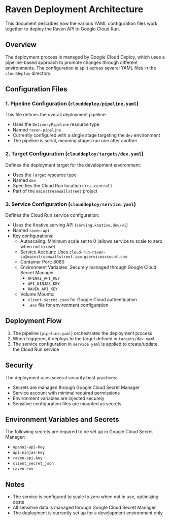# Raven Deployment Architecture

This document describes how the various YAML configuration files work together to deploy the Raven API to Google Cloud Run.

## Overview

The deployment process is managed by Google Cloud Deploy, which uses a pipeline-based approach to promote changes through different environments. The configuration is split across several YAML files in the `clouddeploy` directory.

## Configuration Files

### 1. Pipeline Configuration (`clouddeploy/pipeline.yaml`)

This file defines the overall deployment pipeline:
- Uses the `DeliveryPipeline` resource type
- Named `raven-pipeline`
- Currently configured with a single stage targeting the `dev` environment
- The pipeline is serial, meaning stages run one after another

### 2. Target Configuration (`clouddeploy/targets/dev.yaml`)

Defines the deployment target for the development environment:
- Uses the `Target` resource type
- Named `dev`
- Specifies the Cloud Run location in `us-central1`
- Part of the `mainstreamwallstreet` project

### 3. Service Configuration (`clouddeploy/service.yaml`)

Defines the Cloud Run service configuration:
- Uses the Knative serving API (`serving.knative.dev/v1`)
- Named `raven-api`
- Key configurations:
  - Autoscaling: Minimum scale set to 0 (allows service to scale to zero when not in use)
  - Service Account: Uses `cloud-run-raven-sa@mainstreamwallstreet.iam.gserviceaccount.com`
  - Container Port: 8080
  - Environment Variables: Securely managed through Google Cloud Secret Manager
    - `OPENAI_API_KEY`
    - `API_NINJAS_KEY`
    - `RAVEN_API_KEY`
  - Volume Mounts:
    - `client_secret.json` for Google Cloud authentication
    - `.env` file for environment configuration

## Deployment Flow

1. The pipeline (`pipeline.yaml`) orchestrates the deployment process
2. When triggered, it deploys to the target defined in `targets/dev.yaml`
3. The service configuration in `service.yaml` is applied to create/update the Cloud Run service

## Security

The deployment uses several security best practices:
- Secrets are managed through Google Cloud Secret Manager
- Service account with minimal required permissions
- Environment variables are injected securely
- Sensitive configuration files are mounted as secrets

## Environment Variables and Secrets

The following secrets are required to be set up in Google Cloud Secret Manager:
- `openai-api-key`
- `api-ninjas-key`
- `raven-api-key`
- `client_secret_json`
- `raven-env`

## Notes

- The service is configured to scale to zero when not in use, optimizing costs
- All sensitive data is managed through Google Cloud Secret Manager
- The deployment is currently set up for a development environment only 